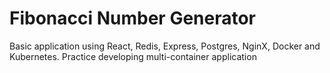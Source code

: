 # Fibonacci Number Generator

Basic application using React, Redis, Express, Postgres, NginX, Docker and Kubernetes. Practice developing multi-container application